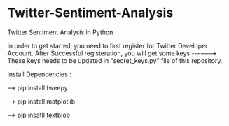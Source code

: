 # Twitter-Sentiment-Analysis
Twitter Sentiment Analysis in Python

In order to get started, you need to first register for Twitter Developer Account.
After Successful registeration, you will get some keys ------> These keys needs to be updated in "secret_keys.py" file of this repository.

Install Dependencies : 

--> pip install tweepy

--> pip install matplotlib

--> pip insatll textblob

